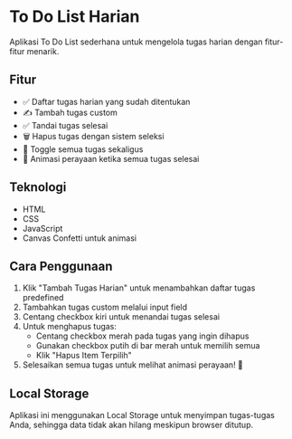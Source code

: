 # To Do List Harian

Aplikasi To Do List sederhana untuk mengelola tugas harian dengan fitur-fitur menarik.

## Fitur

- ✅ Daftar tugas harian yang sudah ditentukan
- ✍️ Tambah tugas custom
- ✅ Tandai tugas selesai
- 🗑️ Hapus tugas dengan sistem seleksi
- 🎯 Toggle semua tugas sekaligus
- 🎉 Animasi perayaan ketika semua tugas selesai

## Teknologi

- HTML
- CSS
- JavaScript
- Canvas Confetti untuk animasi

## Cara Penggunaan

1. Klik "Tambah Tugas Harian" untuk menambahkan daftar tugas predefined
2. Tambahkan tugas custom melalui input field
3. Centang checkbox kiri untuk menandai tugas selesai
4. Untuk menghapus tugas:
   - Centang checkbox merah pada tugas yang ingin dihapus
   - Gunakan checkbox putih di bar merah untuk memilih semua
   - Klik "Hapus Item Terpilih"
5. Selesaikan semua tugas untuk melihat animasi perayaan! 🎉

## Local Storage

Aplikasi ini menggunakan Local Storage untuk menyimpan tugas-tugas Anda, sehingga data tidak akan hilang meskipun browser ditutup.

